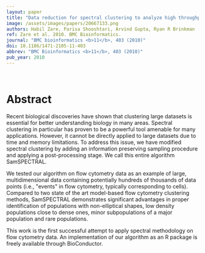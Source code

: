 ```yaml
---
layout: paper
title: "Data reduction for spectral clustering to analyze high throughput flow cytometry data."
image: /assets/images/papers/20667133.png
authors: Habil Zare, Parisa Shooshtari, Arvind Gupta, Ryan R Brinkman
ref: Zare et al. 2010. BMC Bioinformatics.
journal: "BMC bioinformatics <b>11</b>, 403 (2010)"
doi: 10.1186/1471-2105-11-403
abbrev: "BMC Bioinformatics <b>11</b>, 403 (2010)"
pub_year: 2010
---
```


<br />
<div data-badge-popover="right" data-badge-type="donut" data-pmid="20667133" data-hide-no-mentions="true" class="altmetric-embed"></div>

# Abstract

Recent biological discoveries have shown that clustering large datasets is essential for better understanding biology in many areas. Spectral clustering in particular has proven to be a powerful tool amenable for many applications. However, it cannot be directly applied to large datasets due to time and memory limitations. To address this issue, we have modified spectral clustering by adding an information preserving sampling procedure and applying a post-processing stage. We call this entire algorithm SamSPECTRAL.

We tested our algorithm on flow cytometry data as an example of large, multidimensional data containing potentially hundreds of thousands of data points (i.e., "events" in flow cytometry, typically corresponding to cells). Compared to two state of the art model-based flow cytometry clustering methods, SamSPECTRAL demonstrates significant advantages in proper identification of populations with non-elliptical shapes, low density populations close to dense ones, minor subpopulations of a major population and rare populations.

This work is the first successful attempt to apply spectral methodology on flow cytometry data. An implementation of our algorithm as an R package is freely available through BioConductor.

